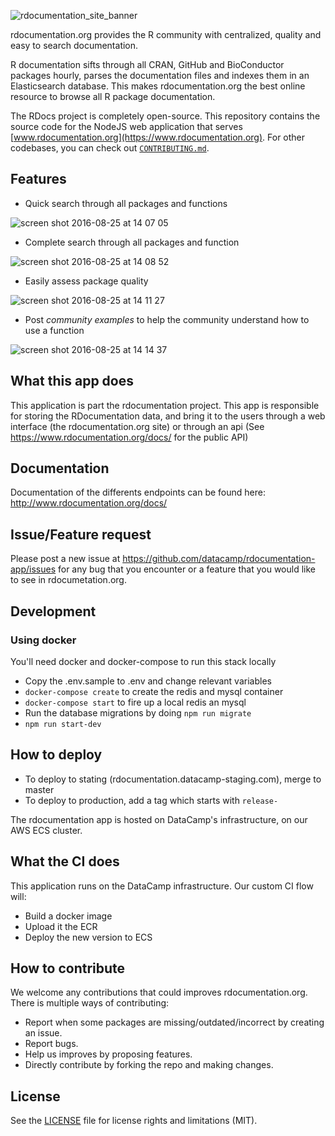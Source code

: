 ![rdocumentation_site_banner](https://cloud.githubusercontent.com/assets/1741726/17966806/d52c646a-6ac3-11e6-8f61-60379cfd70bb.png)

rdocumentation.org provides the R community with centralized, quality and easy to search documentation.

R documentation sifts through all CRAN, GitHub and BioConductor packages hourly, parses the documentation files and indexes them in an Elasticsearch database. This makes rdocumentation.org the best online resource to browse all R package documentation.

The RDocs project is completely open-source. This repository contains the source code for the NodeJS web application that serves [www.rdocumentation.org](https://www.rdocumentation.org). For other codebases, you can check out [`CONTRIBUTING.md`](CONTRIBUTING.md).

## Features
- Quick search through all packages and functions 
  
![screen shot 2016-08-25 at 14 07 05](https://cloud.githubusercontent.com/assets/1741726/17968459/41bee176-6acd-11e6-9431-3aec36ffd8c8.png)
  
- Complete search through all packages and function
  
![screen shot 2016-08-25 at 14 08 52](https://cloud.githubusercontent.com/assets/1741726/17968498/7ce9a6aa-6acd-11e6-9276-4d5ced4523b3.png)
  
- Easily assess package quality

![screen shot 2016-08-25 at 14 11 27](https://cloud.githubusercontent.com/assets/1741726/17968583/df47301a-6acd-11e6-9a28-5167b768fbf1.png)

- Post *community examples* to help the community understand how to use a function

![screen shot 2016-08-25 at 14 14 37](https://cloud.githubusercontent.com/assets/1741726/17968654/492bb8f2-6ace-11e6-8a64-c620e9e98efa.png)


## What this app does

This application is part the rdocumentation project. This app is responsible for storing the RDocumentation data, and bring it to the users through a web interface (the rdocumentation.org site) or through an api (See https://www.rdocumentation.org/docs/ for the public API)

## Documentation

Documentation of the differents endpoints can be found here: http://www.rdocumentation.org/docs/

## Issue/Feature request
Please post a new issue at https://github.com/datacamp/rdocumentation-app/issues for any bug that you encounter or a feature that you would like to see in rdocumetation.org.

## Development

### Using docker
You'll need docker and docker-compose to run this stack locally

- Copy the .env.sample to .env and change relevant variables
- `docker-compose create` to create the redis and mysql container
- `docker-compose start` to fire up a local redis an mysql
- Run the database migrations by doing `npm run migrate`
- `npm run start-dev`

## How to deploy

- To deploy to stating (rdocumentation.datacamp-staging.com), merge to master
- To deploy to production, add a tag which starts with `release-`

The rdocumentation app is hosted on DataCamp's infrastructure, on our AWS ECS cluster.

## What the CI does

This application runs on the DataCamp infrastructure. Our custom CI flow will:
- Build a docker image
- Upload it the ECR
- Deploy the new version to ECS

## How to contribute

We welcome any contributions that could improves rdocumentation.org. There is multiple ways of contributing:
- Report when some packages are missing/outdated/incorrect by creating an issue.
- Report bugs.
- Help us improves by proposing features.
- Directly contribute by forking the repo and making changes.

## License

See the [LICENSE](LICENSE.md) file for license rights and limitations (MIT).

